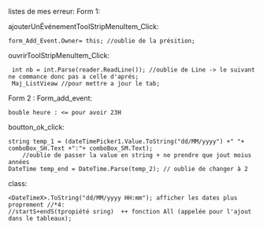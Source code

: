 listes de mes erreur:
Form 1:

ajouterUnÉvénementToolStripMenuItem_Click:

	form_Add_Event.Owner= this; //oublie de la présition;

ouvrirToolStripMenuItem_Click:

	 int nb = int.Parse(reader.ReadLine()); //oublie de Line -> le suivant ne commance donc pas a celle d'aprés;
	 Maj_ListVieaw //pour mettre a jour le tab;


Form 2 :
Form_add_event:

	bouble heure : <= pour avoir 23H

boutton_ok_click:

	string temp_1 = (dateTimePicker1.Value.ToString("dd/MM/yyyy") +" "+ comboBox_SH.Text +":"+ comboBox_SM.Text); 
		//oublie de passer la value en string + ne prendre que jout moius années
	DateTime temp_end = DateTime.Parse(temp_2); // oublie de changer à 2


class:

	<DateTimeX>.ToString("dd/MM/yyyy HH:mm"); afficher les dates plus proprement //*4:
	//startS+endS(tpropiété sring)  ++ fonction All (appelée pour l'ajout dans le tableaux);
 


